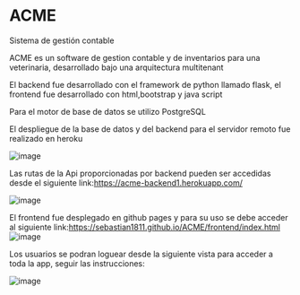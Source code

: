 # ACME
Sistema de gestión contable

ACME es un software de gestion contable y de inventarios para una veterinaria, desarrollado bajo una arquitectura multitenant

El backend fue desarrollado con el framework de python llamado flask, el frontend fue desarrollado con html,bootstrap y java script

Para el motor de base de datos se utilizo PostgreSQL

El despliegue de la base de datos y del backend para el servidor remoto fue realizado en heroku

![image](https://user-images.githubusercontent.com/91354744/146653995-32032b5d-6a31-4d58-9aca-5e504febed98.png)


Las rutas de la Api proporcionadas por backend pueden ser accedidas desde el siguiente link:https://acme-backend1.herokuapp.com/

![image](https://user-images.githubusercontent.com/91354744/146653981-00313b8d-7a59-4325-a667-444e5141f956.png)


El frontend fue desplegado en github pages y para su uso se debe acceder al siguiente link:https://sebastian1811.github.io/ACME/frontend/index.html
![image](https://user-images.githubusercontent.com/91354744/146654000-8f36a98f-821c-4274-82dd-f2a7ec1ee8ad.png)

Los usuarios se podran loguear desde la siguiente vista para acceder a toda la app, seguir las instrucciones:

![image](https://user-images.githubusercontent.com/91354744/146654093-c35cabd0-b303-4f54-8abc-ecc26f26f301.png)

